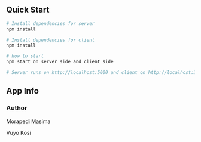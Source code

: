 ## Quick Start

``` bash
# Install dependencies for server
npm install

# Install dependencies for client
npm install

# how to start
npm start on server side and client side

# Server runs on http://localhost:5000 and client on http://localhost:3000
```

## App Info

### Author

Morapedi Masima

Vuyo Kosi
